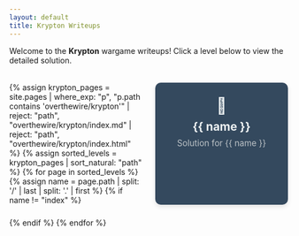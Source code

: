 ```yaml
---
layout: default
title: Krypton Writeups
---
```


Welcome to the **Krypton** wargame writeups! Click a level below to view the detailed solution.

<style>
  .level-grid {
    display: grid;
    grid-template-columns: repeat(auto-fit, minmax(200px, 1fr));
    gap: 1.5rem;
    margin-top: 2rem;
  }

  .level-card {
    background-color: #34495e;
    color: #ecf0f1;
    border-radius: 10px;
    padding: 1.5rem;
    text-align: center;
    text-decoration: none;
    box-shadow: 0 4px 8px rgba(0,0,0,0.1);
    transition: transform 0.2s ease, background 0.2s ease;
    position: relative;
  }

  .level-card:hover {
    transform: translateY(-5px);
    background-color: #16a085;
    color: #fff;
  }

  .level-card h3 {
    margin: 0;
    font-size: 1.3rem;
  }

  .level-card p {
    margin-top: 0.5rem;
    font-size: 0.95rem;
    color: #bdc3c7;
  }

  .level-icon {
    font-size: 1.8rem;
    margin-bottom: 0.5rem;
    display: block;
  }
</style>

<div class="level-grid">
  {% assign krypton_pages = site.pages
    | where_exp: "p", "p.path contains 'overthewire/krypton'"
    | reject: "path", "overthewire/krypton/index.md"
    | reject: "path", "overthewire/krypton/index.html"
  %}
  {% assign sorted_levels = krypton_pages | sort_natural: "path" %}
  {% for page in sorted_levels %}
    {% assign name = page.path | split: '/' | last | split: '.' | first %}
    {% if name != "index" %}
    <a class="level-card" href="{{ site.baseurl }}/overthewire/krypton/{{ name }}.html">
      <span class="level-icon">🧩</span>
      <h3>{{ name }}</h3>
      <p>Solution for {{ name }}</p>
    </a>
    {% endif %}
  {% endfor %}
</div>
<ul>
